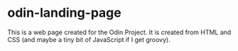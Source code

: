 # odin-landing-page

This is a web page created for the Odin Project. It is created from HTML 
and CSS (and maybe a tiny bit of JavaScript if I get groovy).

